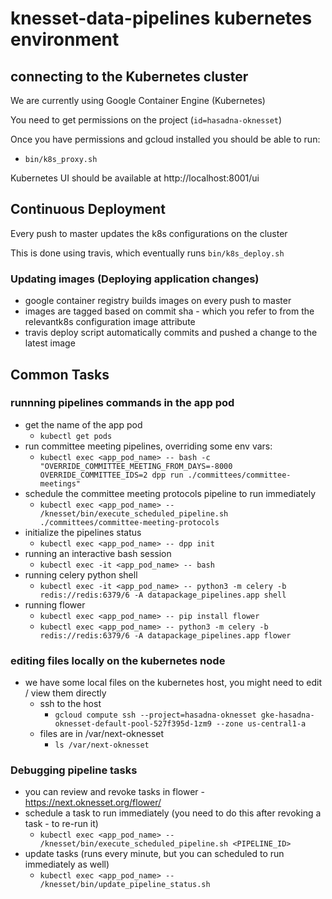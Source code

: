 # knesset-data-pipelines kubernetes environment

## connecting to the Kubernetes cluster

We are currently using Google Container Engine (Kubernetes)

You need to get permissions on the project (`id=hasadna-oknesset`)

Once you have permissions and gcloud installed you should be able to run:
* `bin/k8s_proxy.sh`

Kubernetes UI should be available at http://localhost:8001/ui

## Continuous Deployment

Every push to master updates the k8s configurations on the cluster

This is done using travis, which eventually runs `bin/k8s_deploy.sh`

### Updating images (Deploying application changes)

* google container registry builds images on every push to master
* images are tagged based on commit sha - which you refer to from the relevantk8s configuration image attribute
* travis deploy script automatically commits and pushed a change to the latest image

## Common Tasks

### runnning pipelines commands in the app pod

* get the name of the app pod
  * `kubectl get pods`
* run committee meeting pipelines, overriding some env vars:
  * `kubectl exec <app_pod_name> -- bash -c "OVERRIDE_COMMITTEE_MEETING_FROM_DAYS=-8000 OVERRIDE_COMMITTEE_IDS=2 dpp run ./committees/committee-meetings"`
* schedule the committee meeting protocols pipeline to run immediately
  * `kubectl exec <app_pod_name> -- /knesset/bin/execute_scheduled_pipeline.sh ./committees/committee-meeting-protocols`
* initialize the pipelines status
  * `kubectl exec <app_pod_name> -- dpp init`
* running an interactive bash session
  * `kubectl exec -it <app_pod_name> -- bash`
* running celery python shell
  * `kubectl exec -it <app_pod_name> -- python3 -m celery -b redis://redis:6379/6 -A datapackage_pipelines.app shell`
* running flower
  * `kubectl exec <app_pod_name> -- pip install flower`
  * `kubectl exec <app_pod_name> -- python3 -m celery -b redis://redis:6379/6 -A datapackage_pipelines.app flower`

### editing files locally on the kubernetes node

* we have some local files on the kubernetes host, you might need to edit / view them directly
  * ssh to the host
    * `gcloud compute ssh --project=hasadna-oknesset gke-hasadna-oknesset-default-pool-527f395d-1zm9 --zone us-central1-a`
  * files are in /var/next-oknesset
    * `ls /var/next-oknesset`

### Debugging pipeline tasks

* you can review and revoke tasks in flower - https://next.oknesset.org/flower/
* schedule a task to run immediately (you need to do this after revoking a task - to re-run it)
  * `kubectl exec <app_pod_name> -- /knesset/bin/execute_scheduled_pipeline.sh <PIPELINE_ID>`
* update tasks (runs every minute, but you can scheduled to run immediately as well)
  * `kubectl exec <app_pod_name> -- /knesset/bin/update_pipeline_status.sh`
